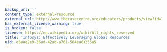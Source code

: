 ```yaml
---
backup_url: ''
content_type: external-resource
external_url: http://www.thecasecentre.org/educators/products/view?id=76767
has_external_license_warning: true
is_broken: false
license: https://en.wikipedia.org/wiki/All_rights_reserved
title: 'Infosys: Effectively Leveraging Global Resources'
uid: e6aae2e9-36ad-42ad-a761-584ea63255a5
---
```

